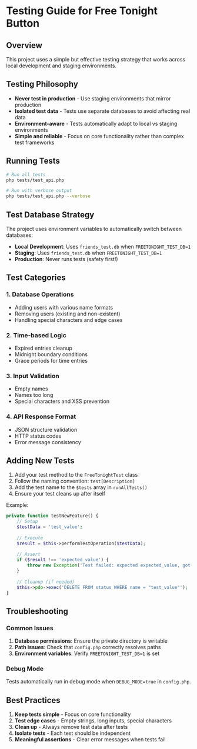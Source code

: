 # Testing Guide for Free Tonight Button

## Overview

This project uses a simple but effective testing strategy that works across local development and staging environments.

## Testing Philosophy

- **Never test in production** - Use staging environments that mirror production
- **Isolated test data** - Tests use separate databases to avoid affecting real data
- **Environment-aware** - Tests automatically adapt to local vs staging environments
- **Simple and reliable** - Focus on core functionality rather than complex test frameworks

## Running Tests

```bash
# Run all tests
php tests/test_api.php

# Run with verbose output
php tests/test_api.php --verbose
```

## Test Database Strategy

The project uses environment variables to automatically switch between databases:

- **Local Development**: Uses `friends_test.db` when `FREETONIGHT_TEST_DB=1`
- **Staging**: Uses `friends_test.db` when `FREETONIGHT_TEST_DB=1`
- **Production**: Never runs tests (safety first!)

## Test Categories

### 1. Database Operations
- Adding users with various name formats
- Removing users (existing and non-existent)
- Handling special characters and edge cases

### 2. Time-based Logic
- Expired entries cleanup
- Midnight boundary conditions
- Grace periods for time entries

### 3. Input Validation
- Empty names
- Names too long
- Special characters and XSS prevention

### 4. API Response Format
- JSON structure validation
- HTTP status codes
- Error message consistency

## Adding New Tests

1. Add your test method to the `FreeTonightTest` class
2. Follow the naming convention: `test[Description]`
3. Add the test name to the `$tests` array in `runAllTests()`
4. Ensure your test cleans up after itself

Example:
```php
private function testNewFeature() {
    // Setup
    $testData = 'test_value';
    
    // Execute
    $result = $this->performTestOperation($testData);
    
    // Assert
    if ($result !== 'expected_value') {
        throw new Exception('Test failed: expected expected_value, got ' . $result);
    }
    
    // Cleanup (if needed)
    $this->pdo->exec('DELETE FROM status WHERE name = "test_value"');
}
```

## Troubleshooting

### Common Issues

1. **Database permissions**: Ensure the private directory is writable
2. **Path issues**: Check that `config.php` correctly resolves paths
3. **Environment variables**: Verify `FREETONIGHT_TEST_DB=1` is set

### Debug Mode

Tests automatically run in debug mode when `DEBUG_MODE=true` in `config.php`.

## Best Practices

1. **Keep tests simple** - Focus on core functionality
2. **Test edge cases** - Empty strings, long inputs, special characters
3. **Clean up** - Always remove test data after tests
4. **Isolate tests** - Each test should be independent
5. **Meaningful assertions** - Clear error messages when tests fail 